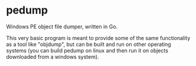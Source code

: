 # pedump

Windows PE object file dumper, written in Go. 

This very basic program is meant to provide some of the same
functionality as a tool like "objdump", but can be built and
run on other operating systems (you can build pedump on linux
and then run it on objects downloaded from a windows system).


